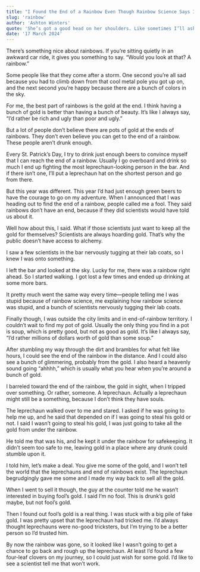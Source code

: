 ```yaml
---
title: "I Found the End of a Rainbow Even Though Rainbow Science Says It's Impossible"
slug: 'rainbow'
author: 'Ashton Winters'
quote: 'She’s got a good head on her shoulders. Like sometimes I’ll ask her to go see a movie with me, and she’ll curse me. She’s always saying moving pictures are witchcraft and if we watch one we’ll receive eternal damnation.'
date: '17 March 2024'
---
```


There’s something nice about rainbows. If you’re sitting quietly in an awkward car ride, it gives you something to say. “Would you look at that? A rainbow.”

Some people like that they come after a storm. One second you’re all sad because you had to climb down from that cool metal pole you got up on, and the next second you’re happy because there are a bunch of colors in the sky.

For me, the best part of rainbows is the gold at the end. I think having a bunch of gold is better than having a bunch of beauty. It’s like I always say, “I’d rather be rich and ugly than poor and ugly.”

But a lot of people don’t believe there are pots of gold at the ends of rainbows. They don’t even believe you can get to the end of a rainbow. These people aren’t drunk enough.

Every St. Patrick’s Day, I try to drink just enough beers to convince myself that I can reach the end of a rainbow. Usually I go overboard and drink so much I end up fighting the most leprechaun-looking person in the bar. And if there isn’t one, I’ll put a leprechaun hat on the shortest person and go from there.

But this year was different. This year I’d had just enough green beers to have the courage to go on my adventure. When I announced that I was heading out to find the end of a rainbow, people called me a fool. They said rainbows don’t have an end, because if they did scientists would have told us about it.

Well how about this, I said. What if those scientists just want to keep all the gold for themselves? Scientists are always hoarding gold. That’s why the public doesn’t have access to alchemy.

I saw a few scientists in the bar nervously tugging at their lab coats, so I knew I was onto something.

I left the bar and looked at the sky. Lucky for me, there was a rainbow right ahead. So I started walking. I got lost a few times and ended up drinking at some more bars.

It pretty much went the same way every time—people telling me I was stupid because of rainbow science, me explaining how rainbow science was stupid, and a bunch of scientists nervously tugging their lab coats.

Finally though, I was outside the city limits and in end-of-rainbow territory. I couldn’t wait to find my pot of gold. Usually the only thing you find in a pot is soup, which is pretty good, but not as good as gold. It’s like I always say, “I’d rather millions of dollars worth of gold than some soup.”

After stumbling my way through the dirt and brambles for what felt like hours, I could see the end of the rainbow in the distance. And I could also see a bunch of glimmering, probably from the gold. I also heard a heavenly sound going “ahhhh,” which is usually what you hear when you’re around a bunch of gold.

I barreled toward the end of the rainbow, the gold in sight, when I tripped over something. Or rather, someone. A leprechaun. Actually a leprechaun might still be a something, because I don’t think they have souls.

The leprechaun walked over to me and stared. I asked if he was going to help me up, and he said that depended on if I was going to steal his gold or not. I said I wasn’t going to steal his gold, I was just going to take all the gold from under the rainbow.

He told me that was his, and he kept it under the rainbow for safekeeping. It didn’t seem too safe to me, leaving gold in a place where any drunk could stumble upon it.

I told him, let’s make a deal. You give me some of the gold, and I won’t tell the world that the leprechauns and end of rainbows exist. The leprechaun begrudgingly gave me some and I made my way back to sell all the gold.

When I went to sell it though, the guy at the counter told me he wasn’t interested in buying fool’s gold. I said I’m no fool. This is drunk’s gold maybe, but not fool’s gold.

Then I found out fool’s gold is a real thing. I was stuck with a big pile of fake gold. I was pretty upset that the leprechaun had tricked me. I’d always thought leprechauns were no-good tricksters, but I’m trying to be a better person so I’d trusted him.

By now the rainbow was gone, so it looked like I wasn’t going to get a chance to go back and rough up the leprechaun. At least I’d found a few four-leaf clovers on my journey, so I could just wish for some gold. I’d like to see a scientist tell me that won’t work.